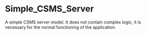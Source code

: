 # Simple_CSMS_Server
A simple CSMS server model. It does not contain complex logic, it is necessary for the normal functioning of the application.